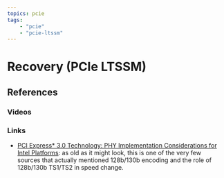 ```yaml
---
topics: pcie
tags:
    - "pcie"
    - "pcie-ltssm"
---
```


# Recovery (PCIe LTSSM)

## References

### Videos

### Links

- [PCI Express* 3.0 Technology: PHY Implementation Considerations for Intel Platforms](https://www.intel.de/content/dam/doc/guide/pci-express3-phy-implementation-considerations-idf2009-presentation.pdf): as old as it might look, this is one of the very few sources that actually mentioned 128b/130b encoding and the role of 128b/130b TS1/TS2 in speed change.
